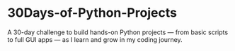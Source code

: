 # 30Days-of-Python-Projects
A 30-day challenge to build hands-on Python projects — from basic scripts to full GUI apps — as I learn and grow in my coding journey. 
